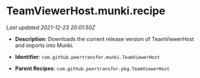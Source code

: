 # TeamViewerHost.munki.recipe

_Last updated 2021-12-23 20:01:50Z_

- **Description**: Downloads the current release version of TeamViewerHost and imports into Munki.

- **Identifier**: `com.github.peertransfer.munki.TeamViewerHost`

- **Parent Recipes**: `com.github.peertransfer.pkg.TeamViewerHost`
